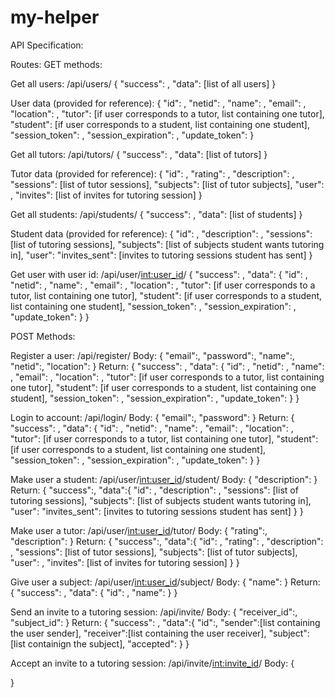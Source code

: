 # my-helper

API Specification:

Routes:
GET methods:

Get all users:
/api/users/
{
   "success": <route success>,
   "data": [list of all users]
}
  
User data (provided for reference):
{
   "id": <user id>,
   "netid": <user netid>,
   "name": <user name>,
   "email": <user email>,
   "location": <user location>,
   "tutor": [if user corresponds to a tutor, list containing one tutor],
   "student": [if user corresponds to a student, list containing one student],
   "session_token": <session token>,
   "session_expiration": <session expiration>,
   "update_token": <session expiration>
}

Get all tutors:
/api/tutors/
{
   "success": <route success>,
   "data": [list of tutors]
}
 
Tutor data (provided for reference):
{
     "id": <tutor id>,
     "rating": <tutor integer rating>,
     "description": <tutor description>,
     "sessions": [list of tutor sessions],
     "subjects": [list of tutor subjects],
     "user": <user corresponding to tutor>,
     "invites": [list of invites for tutoring session]
}


Get all students:
/api/students/
{
   "success": <route success>,
   "data": [list of students]
}

Student data (provided for reference):
{
     "id": <student id>,
     "description": <description of student>,
     "sessions": [list of tutoring sessions],
     "subjects": [list of subjects student wants tutoring in],
     "user": <corresponding user to student>
     "invites_sent": [invites to tutoring sessions student has sent]
}
 
Get user with user id:
/api/user/<int:user_id>/
{
   "success": <route success>,
   "data": {
       "id": <user id>,
       "netid": <user netid>,
       "name": <user name>,
       "email": <user email>,
       "location": <user location>,
       "tutor": [if user corresponds to a tutor, list containing one tutor],
       "student": [if user corresponds to a student, list containing one student],
       "session_token": <session token>,
       "session_expiration": <session expiration>,
       "update_token": <session expiration>
   }
}

POST Methods:

Register a user:
/api/register/
Body:
{
   "email":<user email>,
   "password":<user password>,
   "name":<user name>,
   "netid":<user netid>,
   "location":<user location>
}
Return:
{
   "success": <route success>,
   "data": {
       "id": <user id>,
       "netid": <user netid>,
       "name": <user name>,
       "email": <user email>,
       "location": <user location>,
       "tutor": [if user corresponds to a tutor, list containing one tutor],
       "student": [if user corresponds to a student, list containing one student],
       "session_token": <session token>,
       "session_expiration": <session expiration>,
       "update_token": <session expiration>
   }
}
  
Login to account:
/api/login/
Body:
{
   "email":<reigstered email>,
   "password":<registered password>
}
Return:
{
   "success": <route success>,
   "data": {
       "id": <user id>,
       "netid": <user netid>,
       "name": <user name>,
       "email": <user email>,
       "location": <user location>,
       "tutor": [if user corresponds to a tutor, list containing one tutor],
       "student": [if user corresponds to a student, list containing one student],
       "session_token": <session token>,
       "session_expiration": <session expiration>,
       "update_token": <session expiration>
   }
}
  
Make user a student:
/api/user/<int:user_id>/student/
Body:
{
   "description":<student description>
}
Return:
{
    "success":<route success>,
    "data":{
       "id": <student id>,
       "description": <description of student>,
       "sessions": [list of tutoring sessions],
       "subjects": [list of subjects student wants tutoring in],
       "user": <corresponding user to student>
       "invites_sent": [invites to tutoring sessions student has sent]
    }
}


Make user a tutor:
/api/user/<int:user_id>/tutor/
Body:
{
   "rating":<tutor rating>,
   "description":<tutor description>
}
Return:
{
    "success":<route success>,
    "data":{
       "id": <tutor id>,
       "rating": <tutor integer rating>,
       "description": <tutor description>,
       "sessions": [list of tutor sessions],
       "subjects": [list of tutor subjects],
       "user": <user corresponding to tutor>,
       "invites": [list of invites for tutoring session]
    }
}  

Give user a subject:
/api/user/<int:user_id>/subject/
Body:
{
   "name":<name of subject>
}
Return:
{
   "success": <route success>,
   "data": {
       "id": <subject id>,
       "name": <subject name>
   }
}

Send an invite to a tutoring session:
/api/invite/
Body:
{
   "receiver_id":<user id of receiver>,
   "subject_id":<subject to receive tutoring in>
}
Return:
{
     "success": <route success>,
      "data":{
            "id":<invite id>,
            "sender":[list containing the user sender],
            "receiver":[list containing the user receiver],
            "subject": [list containign the subject],
            "accepted": <whether the invite has been accepted>
     }
}
  
Accept an invite to a tutoring session:
/api/invite/<int:invite_id>/
Body:
{
  
}
     

